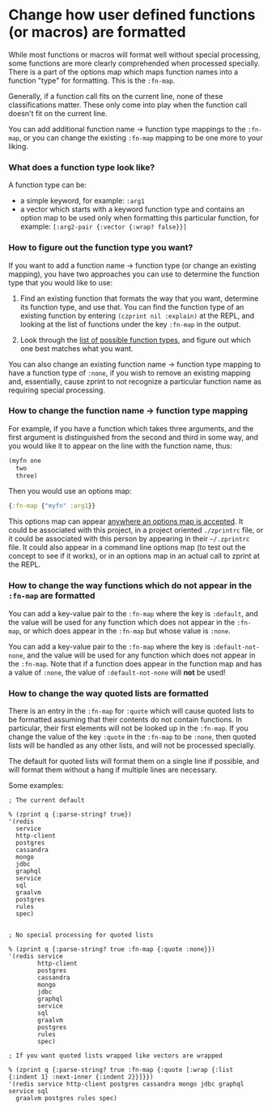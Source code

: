 # Change how user defined functions (or macros) are formatted

While most functions or macros will format well without special processing,
some functions are more clearly comprehended when processed specially.
There is a part of the options map which maps function names into
a function "type" for formatting.  This is the `:fn-map`.

Generally, if a function call fits on the current
line, none of these classifications matter.  These only come into play
when the function call doesn't fit on the current line.  

You can add additional function name -> function type mappings to
the `:fn-map`, or you can change the existing `:fn-map` mapping to
be one more to your liking.

### What does a function type look like?

A function type can be:
  * a simple keyword, for example: `:arg1`
  * a vector which starts with a keyword function type and
contains an option map to be used only when formatting this particular
function, for example: `[:arg2-pair {:vector {:wrap? false}}]`

### How to figure out the function type you want?

If you want to add a function name -> function type (or change an existing
mapping), you have two approaches you can use to determine the function
type that you would like to use:

1. Find an existing function that formats the way that you want, determine
its function type, and use that.  You can find the function type of an
existing function by entering `(czprint nil :explain)` at the REPL, and
looking at the list of functions under the key `:fn-map` in the output.

2. Look through the [list of possible function types](../reference.md#function-classification-for-pretty-printing), and figure out which
one best matches what you want.

You can also change an existing function name -> function type mapping to
have a function type of `:none`, if you wish to remove an existing mapping
and, essentially, cause zprint to not recognize a particular function name
as requiring special processing.

### How to change the function name -> function type mapping

For example, if you have a function which takes three arguments, and
the first argument is distinguished from the second and third in some
way, and you would like it to appear on the line with the function
name, thus:
```clojure
(myfn one
  two
  three)
```
Then you would use an options map:
```clojure
{:fn-map {"myfn" :arg1}}
```
This options map can appear
[anywhere an options map is accepted](../altering.md#2-get-the-options-map-recognized-by-zprint-when-formatting).
It could be associated with this project,
in a project oriented `./zprintrc` file, or it could be associated
with this person by appearing in their `~/.zprintrc` file.  It could
also appear in a command line options map (to test out the concept
to see if it works), or in an options map in an actual call to
zprint at the REPL.

### How to change the way functions which do not appear in the `:fn-map` are formatted

You can add a key-value pair to the `:fn-map` where the key
is `:default`, and the value will be used for any function which does
not appear in the `:fn-map`, or which does appear in the `:fn-map` but
whose value is `:none`.

You can add a key-value pair to the `:fn-map` where the key
is `:default-not-none`, and the value will be used for any function which does
not appear in the `:fn-map`.  Note that if a function does appear in the
function map and has a value of `:none`, the value of `:default-not-none` 
will __not__ be used!

### How to change the way quoted lists are formatted

There is an entry in the `:fn-map` for `:quote` which will cause quoted
lists to be formatted assuming that their contents do not contain functions.
In particular, their first elements will not be looked up in the `:fn-map`.
If you change the value of the key `:quote` in the `:fn-map` to be `:none`,
then quoted lists will be handled as any other lists, and will not be 
processed specially.

The default for quoted lists will format them on a single line if possible,
and will format them without a hang if multiple lines are necessary.

Some examples:
```
; The current default

% (zprint q {:parse-string? true})
'(redis
  service
  http-client
  postgres
  cassandra
  mongo
  jdbc
  graphql
  service
  sql
  graalvm
  postgres
  rules
  spec)


; No special processing for quoted lists

% (zprint q {:parse-string? true :fn-map {:quote :none}})
'(redis service
        http-client
        postgres
        cassandra
        mongo
        jdbc
        graphql
        service
        sql
        graalvm
        postgres
        rules
        spec)

; If you want quoted lists wrapped like vectors are wrapped

% (zprint q {:parse-string? true :fn-map {:quote [:wrap {:list {:indent 1} :next-inner {:indent 2}}]}})
'(redis service http-client postgres cassandra mongo jdbc graphql service sql
  graalvm postgres rules spec)
```

